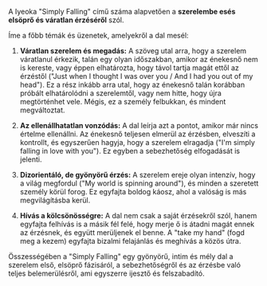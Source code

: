 A Iyeoka "Simply Falling" című száma alapvetően a **szerelembe esés elsöprő és váratlan érzéséről** szól.

Íme a főbb témák és üzenetek, amelyekről a dal mesél:

1.  **Váratlan szerelem és megadás:** A szöveg utal arra, hogy a szerelem váratlanul érkezik, talán egy olyan időszakban, amikor az énekesnő nem is kereste, vagy éppen elhatározta, hogy távol tartja magát ettől az érzéstől ("Just when I thought I was over you / And I had you out of my head"). Ez a rész inkább arra utal, hogy az énekesnő talán korábban próbált elhatárolódni a szerelemtől, vagy nem hitte, hogy újra megtörténhet vele. Mégis, ez a személy felbukkan, és mindent megváltoztat.

2.  **Az ellenállhatatlan vonzódás:** A dal leírja azt a pontot, amikor már nincs értelme ellenállni. Az énekesnő teljesen elmerül az érzésben, elveszíti a kontrollt, és egyszerűen hagyja, hogy a szerelem elragadja ("I'm simply falling in love with you"). Ez egyben a sebezhetőség elfogadását is jelenti.

3.  **Dizorientáló, de gyönyörű érzés:** A szerelem ereje olyan intenzív, hogy a világ megfordul ("My world is spinning around"), és minden a szeretett személy körül forog. Ez egyfajta boldog káosz, ahol a valóság is más megvilágításba kerül.

4.  **Hívás a kölcsönösségre:** A dal nem csak a saját érzésekről szól, hanem egyfajta felhívás is a másik fél felé, hogy merje ő is átadni magát ennek az érzésnek, és együtt merüljenek el benne. A "take my hand" (fogd meg a kezem) egyfajta bizalmi felajánlás és meghívás a közös útra.

Összességében a "Simply Falling" egy gyönyörű, intim és mély dal a szerelem első, elsöprő fázisáról, a sebezhetőségről és az érzésbe való teljes belemerülésről, ami egyszerre ijesztő és felszabadító.